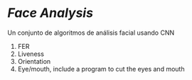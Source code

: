 # *Face Analysis*
Un conjunto de algoritmos de análisis facial usando CNN
1. FER
2. Liveness
3. Orientation
4. Eye/mouth, include a program to cut the eyes and mouth
